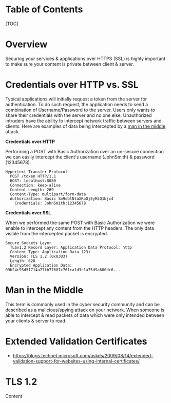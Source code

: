# Table of Contents

[TOC]

# Overview

Securing your services & applications over HTTPS (SSL) is highly important to make sure your content is private between client & server.

# Credentials over HTTP vs. SSL

Typical applications will initially request a token from the server for authentication. To do such request, the application needs to send a combination of Username/Password to the server. Users only wants to share their credentials with the server and no one else. Unauthorized intruders have the ability to intercept network traffic between servers and clients. Here are examples of data being intercepted by a [man in the middle](#man-in-the-middle) attack.

**Credentials over HTTP**

Performing a POST with Basic Authorization over an un-secure connection we can easily intercept the client's username (JohnSmith) & password (12345678).

```http
Hypertext Transfer Protocol
  POST /token HTTP/1.1
  HOST: localhost:8080
  Connection: keep-alive
  Content-Length: 269
  Content-Type: multipart/form-data
  Authorization: Basic Sm9oblNtaXRoOjEyMzQ1Njc4
    Credentials: JohnSmith:12345678
```

**Credentials over SSL**

When we performed the same POST with Basic Authorization we were enable to intercept any content from the HTTP headers. The only data visible from the intercepted packet is encrypted.

```http
Secure Sockets Layer
  TLSv1.2 Record Layer: Application Data Protocol: http
  Content Type: Application Data (23)
  Version: TLS 1.2 (0x0303)
  Length: 620
  Encrypted Application Data: 09b24c93d51714a77fb77687c761ca1d3c1a75d9a680dc6...
```

# Man in the Middle

This term is commonly used in the cyber security community and can be described as a malicious/spying attack on your network. When someone is able to intercept & read packets of data which were only intended between your clients & server to read.

# Extended Validation Certificates

- https://blogs.technet.microsoft.com/askds/2009/08/14/extended-validation-support-for-websites-using-internal-certificates/

# TLS 1.2

Content
